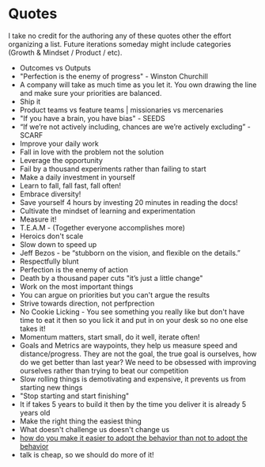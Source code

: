 Quotes 
======

I take no credit for the authoring any of these quotes other the effort organizing a list. Future iterations someday might include categories (Growth & Mindset / Product / etc). 

- Outcomes vs Outputs
- "Perfection is the enemy of progress​" - Winston Churchill​
- A company will take as much time as you let it. You own drawing the line and make sure your priorities are balanced. 
- Ship it
- Product teams vs feature teams | missionaries vs mercenaries 
- "If you have a brain, you have bias" - SEEDS
- “If we’re not actively including, chances are we’re actively excluding” - SCARF
- Improve your daily work 
- Fall in love with the problem not the solution​
- Leverage the opportunity ​
- Fail by a thousand experiments rather than failing to start​
- Make a daily investment in yourself
- Learn to fall, fall fast, fall often! 
- Embrace diversity!​
- Save yourself 4 hours by investing 20 minutes in reading the docs!​
- Cultivate the mindset of learning and experimentation 
- Measure it!​
- T.E.A.M - (Together everyone accomplishes more)​
- Heroics don't scale
- Slow down to speed up
- Jeff Bezos - be “stubborn on the vision, and flexible on the details.”
- Respectfully blunt 
- Perfection is the enemy of action 
- Death by a thousand paper cuts "it’s just a little change"
- Work on the most important things
- You can argue on priorities but you can't argue the results 
- Strive towards direction, not perfprection
- No Cookie Licking - You see something you really like but don't have time to eat it then so you lick it and put in on your desk so no one else takes it!
- Momentum matters, start small, do it well, iterate often!
- Goals and Metrics are waypoints, they help us measure speed and distance/progress. They are not the goal, the true goal is ourselves, how do we get better than last year? We need to be obsessed with improving ourselves rather than trying to beat our competition
- Slow rolling things is demotivating and expensive, it prevents us from starting new things 
- "Stop starting and start finishing"
 - It if takes 5 years to build it then by the time you deliver it is already 5 years old
- Make the right thing the easiest thing
- What doesn't challenge us doesn't change us
- [how do you make it easier to adopt the behavior than not to adopt the behavior](https://www.lennysnewsletter.com/p/teresa-torres-on-how-to-interview#details)
- talk is cheap, so we should do more of it!
